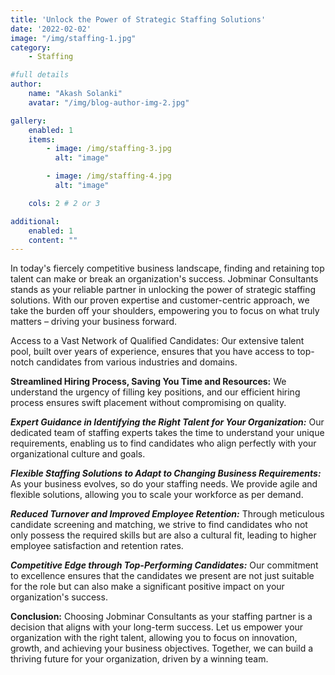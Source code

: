 ```yaml
---
title: 'Unlock the Power of Strategic Staffing Solutions'
date: '2022-02-02'
image: "/img/staffing-1.jpg"
category:
    - Staffing

#full details
author:
    name: "Akash Solanki"
    avatar: "/img/blog-author-img-2.jpg"

gallery:
    enabled: 1
    items:
        - image: /img/staffing-3.jpg
          alt: "image"

        - image: /img/staffing-4.jpg
          alt: "image"

    cols: 2 # 2 or 3

additional:
    enabled: 1
    content: ""
---
```


In today's fiercely competitive business landscape, finding and retaining top talent can make or break an organization's success. Jobminar Consultants stands as your reliable partner in unlocking the power of strategic staffing solutions. With our proven expertise and customer-centric approach, we take the burden off your shoulders, empowering you to focus on what truly matters – driving your business forward.

Access to a Vast Network of Qualified Candidates: Our extensive talent pool, built over years of experience, ensures that you have access to top-notch candidates from various industries and domains.

**Streamlined Hiring Process, Saving You Time and Resources:** We understand the urgency of filling key positions, and our efficient hiring process ensures swift placement without compromising on quality.

***Expert Guidance in Identifying the Right Talent for Your Organization:*** Our dedicated team of staffing experts takes the time to understand your unique requirements, enabling us to find candidates who align perfectly with your organizational culture and goals.

***Flexible Staffing Solutions to Adapt to Changing Business Requirements:*** As your business evolves, so do your staffing needs. We provide agile and flexible solutions, allowing you to scale your workforce as per demand.

***Reduced Turnover and Improved Employee Retention:*** Through meticulous candidate screening and matching, we strive to find candidates who not only possess the required skills but are also a cultural fit, leading to higher employee satisfaction and retention rates.

***Competitive Edge through Top-Performing Candidates:*** Our commitment to excellence ensures that the candidates we present are not just suitable for the role but can also make a significant positive impact on your organization's success.

**Conclusion:**
Choosing Jobminar Consultants as your staffing partner is a decision that aligns with your long-term success. Let us empower your organization with the right talent, allowing you to focus on innovation, growth, and achieving your business objectives. Together, we can build a thriving future for your organization, driven by a winning team.

